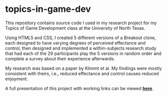 # topics-in-game-dev
This repository contains source code I used in my research project for my Topics of Game Development class at the University of North Texas.

Using HTML5 and CSS, I created 5 different versions of a Breakout clone, each designed to have  varying degrees of perceived effectance and control, then designed and implemented a within-subjects research study that had each of the 29 participants play the 5 versions in random order and complete a survey about their experience afterwards.

My research was based on a paper by Klimmt et al. My findings were mostly consistent with theirs, i.e., reduced effectance and control causes reduced enjoyment.

A full presentation of this project with working links can be viewed **[here](https://www.dropbox.com/s/086zcqeb6hesja9/FinalPresentation.pdf?dl=0)**.
